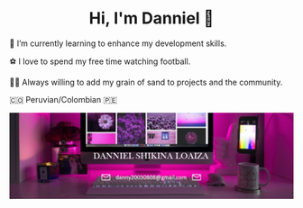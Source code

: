 <!--
**dshikina/dshikina** is a ✨ _special_ ✨ repository because its `README.md` (this file) appears on your GitHub profile.
-->

<div align="center">

# Hi, I'm Danniel 👋  

<div style="font-size: 14px; text-align: left; list-style: none; padding: 0;">
  <p>🌱 I’m currently learning to enhance my development skills.</p>
  <p>⚽️ I love to spend my free time watching football.</p>
  <p>👊🏻 Always willing to add my grain of sand to projects and the community.</p>
  <p>🇨🇴 Peruvian/Colombian 🇵🇪</p>
</div>

![Banner](https://github.com/dshikina/dshikina/blob/main/banner.jpg.png) 

</div>
